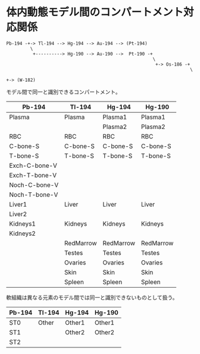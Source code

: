 # 体内動態モデル間のコンパートメント対応関係

```
Pb-194 -+-> Tl-194 --> Hg-194 --> Au-194 --> (Pt-194)
         \
          +----------> Hg-190 --> Au-190 -->  Pt-190 -+
                                                       \
                                                        +-> Os-186 -+
                                                                     \
                                                                      +-> (W-182)
```

モデル間で同一と識別できるコンパートメント。

|Pb-194         |Tl-194    |Hg-194    |    Hg-190    |
|---------------|----------|----------|    ----------|
|Plasma         |Plasma    |Plasma1   |    Plasma1   |
|               |          |Plasma2   |    Plasma2   |
|RBC            |RBC       |RBC       |    RBC       |
|C-bone-S       |C-bone-S  |C-bone-S  |    C-bone-S  |
|T-bone-S       |T-bone-S  |T-bone-S  |    T-bone-S  |
|Exch-C-bone-V  |          |          |              |
|Exch-T-bone-V  |          |          |              |
|Noch-C-bone-V  |          |          |              |
|Noch-T-bone-V  |          |          |              |
|Liver1         |Liver     |Liver     |    Liver     |
|Liver2         |          |          |              |
|Kidneys1       |Kidneys   |Kidneys   |    Kidneys   |
|Kidneys2       |          |          |              |
|               |RedMarrow |RedMarrow |    RedMarrow |
|               |Testes    |Testes    |    Testes    |
|               |Ovaries   |Ovaries   |    Ovaries   |
|               |Skin      |Skin      |    Skin      |
|               |Spleen    |Spleen    |    Spleen    |


軟組織は異なる元素のモデル間では同一と識別できないものとして扱う。

|Pb-194         |Tl-194    |Hg-194    |    Hg-190    |
|---------------|----------|----------|    ----------|
|ST0            |Other     |Other1    |    Other1    |
|ST1            |          |Other2    |    Other2    |
|ST2            |          |          |              |
